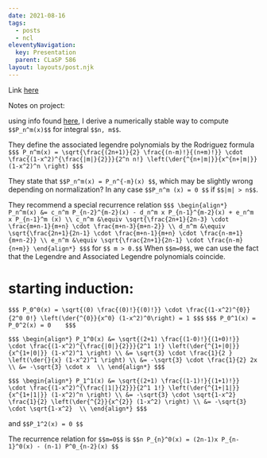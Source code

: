 ```yaml
---
date: 2021-08-16
tags:
  - posts
  - ncl
eleventyNavigation:
  key: Presentation
  parent: CLaSP 586
layout: layouts/post.njk
---
```


Link [here](https://docs.google.com/presentation/d/16Y10qqQ8bAzxJQRtAox7G5Aip5Gc8oYP3UQZvvEY6JE/edit?usp=sharing)

Notes on project:

using info found [here](https://www.ecmwf.int/sites/default/files/elibrary/1983/10253-spectral-technique.pdf),
I derive a numerically stable way to compute `$$P_n^m(x)$$` for integral `$$n, m$$`.

They define the associated legendre polynomials by the Rodriguez formula
`$$$
P_n^m(x) = \sqrt{\frac{(2n+1)}{2} \frac{(n-m)!}{(n+m)!}} \cdot \frac{(1-x^2)^{\frac{|m|}{2}}}{2^n n!} \left(\der{^{n+|m|}}{x^{n+|m|}} (1-x^2)^n \right)
$$$`


They state that `$$P_n^m(x) = P_n^{-m}(x) $$`, which may be slightly wrong depending on normalization?
In any case `$$P_n^m (x) = 0 $$` if `$$|m| > n$$`. 

They recommend a special recurrence relation
`$$$
\begin{align*}
  P_n^m(x) &= c_n^m P_{n-2}^{m-2}(x) - d_n^m x P_{n-1}^{m-2}(x) + e_n^m x P_{n-1}^m (x) \\
  c_n^m &\equiv \sqrt{\frac{2n+1}{2n-3} \cdot \frac{m+n-1}{m+n} \cdot \frac{m+n-3}{m+n-2}} \\
  d_n^m &\equiv \sqrt{\frac{2n+1}{2n-1} \cdot \frac{m+n-1}{m+n} \cdot \frac{n-m+1}{m+n-2}} \\
  e_n^m &\equiv \sqrt{\frac{2n+1}{2n-1} \cdot \frac{n-m}{n+m}}
\end{align*}
$$$`
for `$$ m > 0.$$` When `$$m=0$$`, we can use the fact that the Legendre and Associated Legendre polynomials coincide.

# starting induction:


`$$$
P_0^0(x) = \sqrt{(0) \frac{(0)!}{(0)!}} \cdot \frac{(1-x^2)^{0}}{2^0 0!} \left(\der{^{0}}{x^0} (1-x^2)^0\right) = 1
$$$`
`$$$ P_0^1(x) = P_0^2(x) = 0    $$$`

`$$$
\begin{align*}
P_1^0(x) &= \sqrt{(2+1) \frac{(1-0)!}{(1+0)!}} \cdot \frac{(1-x^2)^{\frac{|0|}{2}}}{2^1 1!} \left(\der{^{1+|0|}}{x^{1+|0|}} (1-x^2)^1 \right) \\
&= \sqrt{3} \cdot \frac{1}{2 } \left(\der{}{x} (1-x^2)^1 \right) \\
&= -\sqrt{3} \cdot \frac{1}{2} 2x  \\
&= -\sqrt{3} \cdot x  \\
\end{align*}
$$$`

`$$$
\begin{align*}
P_1^1(x) &= \sqrt{(2+1) \frac{(1-1)!}{(1+1)!}} \cdot \frac{(1-x^2)^{\frac{|1|}{2}}}{2^1 1!} \left(\der{^{1+|1|}}{x^{1+|1|}} (1-x^2)^n \right) \\
    &= -\sqrt{3} \cdot \sqrt{1-x^2} \frac{1}{2} \left(\der{^{2}}{x^{2}} (1-x^2) \right) \\
    &= -\sqrt{3} \cdot \sqrt{1-x^2}  \\
\end{align*}
$$$`

and `$$P_1^2(x) = 0 $$`


The recurrence relation for `$$m=0$$` is `$$n P_{n}^0(x) = (2n-1)x P_{n-1}^0(x) - (n-1) P^0_{n-2}(x) $$`

